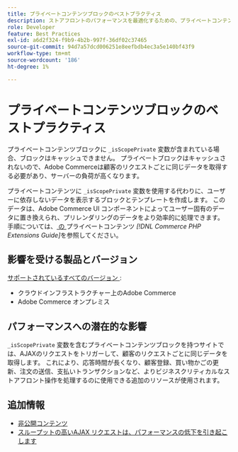 ```yaml
---
title: プライベートコンテンツブロックのベストプラクティス
description: ストアフロントのパフォーマンスを最適化するための、プライベートコンテンツブロックの設定に関するベストプラクティスについて説明します。
role: Developer
feature: Best Practices
exl-id: a6d2f324-f9b9-4b2b-997f-36df02c37465
source-git-commit: 94d7a57dcd006251e8eefbdb4ec3a5e140bf43f9
workflow-type: tm+mt
source-wordcount: '186'
ht-degree: 1%

---
```


# プライベートコンテンツブロックのベストプラクティス

プライベートコンテンツブロックに `_isScopePrivate` 変数が含まれている場合、ブロックはキャッシュできません。 プライベートブロックはキャッシュされないので、Adobe Commerceは顧客のリクエストごとに同じデータを取得する必要があり、サーバーの負荷が高くなります。

プライベートコンテンツに `_isScopePrivate` 変数を使用する代わりに、ユーザーに依存しないデータを表示するブロックとテンプレートを作成します。 このデータは、Adobe Commerce UI コンポーネントによってユーザー固有のデータに置き換えられ、プリレンダリングのデータをより効率的に処理できます。 手順については、[ の ](https://developer.adobe.com/commerce/php/development/cache/page/private-content/) プライベートコンテンツ _[!DNL Commerce PHP Extensions Guide]_&#x200B;を参照してください。

## 影響を受ける製品とバージョン

[ サポートされているすべてのバージョン ](../../../release/versions.md):

- クラウドインフラストラクチャー上のAdobe Commerce
- Adobe Commerce オンプレミス

## パフォーマンスへの潜在的な影響

`_isScopePrivate` 変数を含むプライベートコンテンツブロックを持つサイトでは、AJAXのリクエストをトリガーして、顧客のリクエストごとに同じデータを取得します。 これにより、応答時間が長くなり、顧客登録、買い物かごの更新、注文の送信、支払いトランザクションなど、よりビジネスクリティカルなストアフロント操作を処理するのに使用できる追加のリソースが使用されます。

## 追加情報

- [非公開コンテンツ](../../../performance/configuration.md#client-side-optimization-settings)
- [ スループットの高いAJAX リクエストは、パフォーマンスの低下を引き起こします ](https://experienceleague.adobe.com/docs/commerce-knowledge-base/kb/troubleshooting/miscellaneous/high-throughput-ajax-requests-cause-poor-performance.html)
